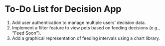 # To-Do List for Decision App

1. Add user authentication to manage multiple users' decision data.
2. Implement a filter feature to view pets based on feeding decisions (e.g., "Feed Soon").
3. Add a graphical representation of feeding intervals using a chart library.
